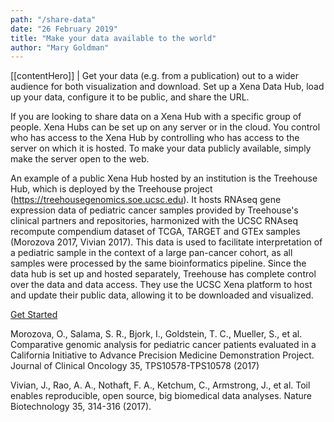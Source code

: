 ```yaml
---
path: "/share-data"
date: "26 February 2019"
title: "Make your data available to the world"
author: "Mary Goldman"
---
```


[[contentHero]]
| Get your data (e.g. from a publication) out to a wider audience for both visualization and download. Set up a Xena Data Hub, load up your data, configure it to be public, and share the URL.

If you are looking to share data on a Xena Hub with a specific group of people. Xena Hubs can be set up on any server or in the cloud. You control who has access to the Xena Hub by controlling who has access to the server on which it is hosted. To make your data publicly available, simply make the server open to the web.

An example of a public Xena Hub hosted by an institution is the Treehouse Hub, which is deployed by the Treehouse project (https://treehousegenomics.soe.ucsc.edu). It hosts RNAseq gene expression data of pediatric cancer samples provided by Treehouse's clinical partners and repositories, harmonized with the UCSC RNAseq recompute compendium dataset of TCGA, TARGET and GTEx samples (Morozova 2017, Vivian 2017). This data is used to facilitate interpretation of a pediatric sample in the context of a large pan-cancer cohort, as all samples were processed by the same bioinformatics pipeline. Since the data hub is set up and hosted separately, Treehouse has complete control over the data and data access. They use the UCSC Xena platform to host and update their public data, allowing it to be downloaded and visualized.

[Get Started](https://ucsc-xena.gitbook.io/project/local-xena-hub/hubs-for-institutions-collaborations-labs-and-larger-projects)

Morozova, O., Salama, S. R., Bjork, I., Goldstein, T. C., Mueller, S., et al. Comparative genomic analysis for pediatric cancer patients evaluated in a California Initiative to Advance Precision Medicine Demonstration Project. Journal of Clinical Oncology 35, TPS10578-TPS10578 (2017)

Vivian, J., Rao, A. A., Nothaft, F. A., Ketchum, C., Armstrong, J., et al. Toil enables reproducible, open source, big biomedical data analyses. Nature Biotechnology 35, 314-316 (2017).
